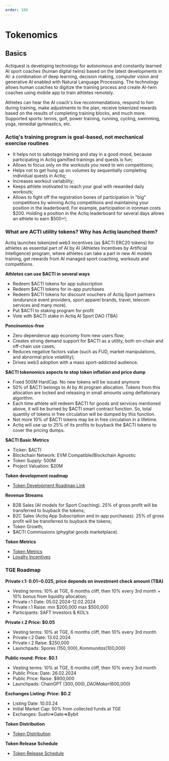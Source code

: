 ```yaml
---
order: 100
---
```

# Tokenomics

## Basics

Actiquest is developing technology for autonomous and constantly learned AI sport coaches (human digital twins) based on the latest developments in AI: a combination of deep learning, decision making, computer vision and generative AI enabled with Natural Language Processing. The technology allows human coaches to digitize the training process and create AI-twin coaches using mobile app to train athletes remotely. 

Athletes can hear the AI coach's live recommendations, respond to him during training, make adjustments to the plan, receive tokenized rewards based on the results of completing training blocks, and much more. Supported sports: tennis, golf, power training, running, cycling, swimming, yoga, remedial gymnastics, etc. 

### Actiq's training program is goal-based, not mechanical exercise routines
- It helps not to sabotage training and stay in a good mood, because participating in Actiq gamified trainings and quests is fun;
- Allows to focus only on the workouts you need to win competitions;
- Helps not to get hung up on volumes by sequentially completing individual quests in Actiq;
- Increases workout variability;
- Keeps athlete motivated to reach your goal with rewarded daily workouts;
- Allows to fight off the registration bones of participation in "big" competitions by winning Actiq competitions and maintaining your position in the leaderboard. For example, participation in ironman costs $200. Holding a position in the Actiq leaderboard for several days allows an athlete to earn $500+!;

### What are ACTI utility tokens? Why has Actiq launched them?

Actiq launches tokenized web3 incentives (as $ACTI ERC20 tokens) for athletes as essential part of AI by AI (Athletes Incentives by Artificial Intelligence) program, where athletes can take a part in new AI models training, get rewards from AI managed sport coaching, workouts and competitions.

**Athletes can use $ACTI in several ways**
- Redeem $ACTI tokens for app subscription
- Redeem $ACTI tokens for in-app purchases
- Redeem $ACTI tokens for discount vouchers of Actiq Sport partners (endurance event providers, sport apparel brands, travel, telecom services and many more).
- Put $ACTI to staking program for profit
- Vote with $ACTI stake in Actiq AI Sport DAO (TBA)
  
**Poncinomics-free**
- Zero dependence app economy from new users flow;
- Creates strong demand support for $ACTI as a utility, both on-chain and off-chain use cases;
- Reduces negative factors value (such as FUD, market manipulations, and abnormal price volatility);
- Drives web3 adoption with a mass sport-addicted audience.

**$ACTI tokenomics aspects to stop token inflation and price dump**
- Fixed 500M HardCap. No new tokens will be issued anymore
- 50% of $ACTI belongs to AI by AI program allocation. Tokens from this allocation are locked and releasing in small amounts using deflationary algorithm.
- Each time athlete will redeem $ACTI for goods and services mentioned above, it will be burned by $ACTI smart contract function. So, total quantity of tokens in free circulation will be dumped by this function.
- Not more 10% of $ACTI tokens may be in free circulation in a lifetime. 
- Actiq will use up to 25% of its profits to buyback the $ACTI tokens to cover the pricing dumps.

**$ACTI Basic Metrics**
- Ticker: $ACTI
- Blockchain Network: EVM Compatible/Blockchain Agnostic
- Token Supply: 500M
- Project Valuation: $20M

**Token development roadmap**

- [Token Development Roadmap Link](https://docs.google.com/spreadsheets/d/1NXFqrQCVYKylyNwHHv0B6VHdFztgz_QxuhIcvVkSCn4/edit?usp=sharing "Token Development Roadmap") 

**Revenue Streams**
- B2B Sales (AI models for Sport Coaching). 25% of gross profit will be transferred to buyback the tokens;
- B2С Sales (Actiq App Subscription and in-app purchases). 25% of gross profit will be transferred to buyback the tokens; 
- Token Growth;
- $ACTI Commissions (phygital goods marketplace).

**Token Metrics**
- [Token Metrics](https://docs.google.com/spreadsheets/d/1S8hAbWMAtGXQprKvNoLxoWh77zdW88e9N-9wLEliWiE/edit#gid=242255297 "Token Metrics")
- [Loyalty Incentives](https://docs.google.com/spreadsheets/d/1NXFqrQCVYKylyNwHHv0B6VHdFztgz_QxuhIcvVkSCn4/edit#gid=2082490343 "Loyalty Incentives") 

### TGE Roadmap 

**Private r.1: $0.01-$0.025, price depends on investment check amount (TBA)**
- Vesting terms: 10% at TGE, 6 months cliff,  then 10% every 3rd month + 10% bonus from liquidity allocation;
- Private r.1 Date: 05.02.2024-12.02.2024
- Private r.1 Raise: min $200,000 max $500,000
- Participants: SAFT Investors & KOL’s

**Private r.2 Price: $0.05**
- Vesting terms: 10% at TGE, 6 months cliff,  then 10% every 3rd month
- Private r.2 Date: 13.02.2024
- Private r.2 Raise: $250,000
- Launchpads: Spores ($150,000), Kommunitas ($100,000)

**Public round: Price: $0.1**
- Vesting terms: 10% at TGE, 6 months cliff,  then 10% every 3rd month
- Public Price: Date:  26.02.2024
- Public Price: Raise:  $900,000
- Launchpads: ChainGPT ($300,000), DAOMaker ($600,000)

**Exchanges Listing: Price: $0.2**
- Listing Date: 10.03.24
- Initial Market Cap: 50% from collected funds at TGE
- Exchanges: Sushi=>Gate=>Bybit

**Token Distribution**
- [Token Distribution](https://docs.google.com/spreadsheets/d/1NXFqrQCVYKylyNwHHv0B6VHdFztgz_QxuhIcvVkSCn4/edit#gid=2082490343 "Token Distribution")

**Token Release Schedule**
- [Token Release Schedule](https://docs.google.com/spreadsheets/d/1NXFqrQCVYKylyNwHHv0B6VHdFztgz_QxuhIcvVkSCn4/edit#gid=2082490343 "Token Release Schedule")










